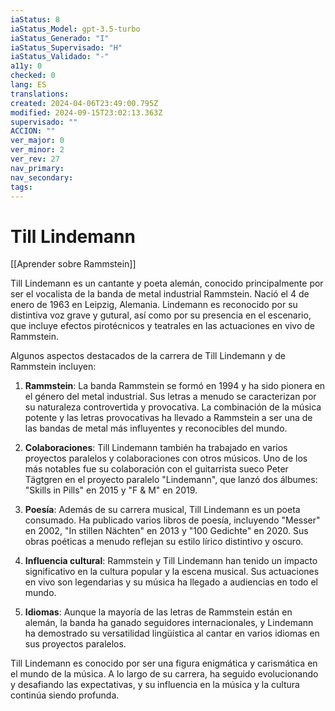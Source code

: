 ```yaml
---
iaStatus: 8
iaStatus_Model: gpt-3.5-turbo
iaStatus_Generado: "I"
iaStatus_Supervisado: "H"
iaStatus_Validado: "-"
a11y: 0
checked: 0
lang: ES
translations: 
created: 2024-04-06T23:49:00.795Z
modified: 2024-09-15T23:02:13.363Z
supervisado: ""
ACCION: ""
ver_major: 0
ver_minor: 2
ver_rev: 27
nav_primary: 
nav_secondary: 
tags:
---
```

# Till Lindemann

[[Aprender sobre Rammstein]]

Till Lindemann es un cantante y poeta alemán, conocido principalmente por ser el vocalista de la banda de metal industrial Rammstein. Nació el 4 de enero de 1963 en Leipzig, Alemania. Lindemann es reconocido por su distintiva voz grave y gutural, así como por su presencia en el escenario, que incluye efectos pirotécnicos y teatrales en las actuaciones en vivo de Rammstein.

Algunos aspectos destacados de la carrera de Till Lindemann y de Rammstein incluyen:

1. **Rammstein**: La banda Rammstein se formó en 1994 y ha sido pionera en el género del metal industrial. Sus letras a menudo se caracterizan por su naturaleza controvertida y provocativa. La combinación de la música potente y las letras provocativas ha llevado a Rammstein a ser una de las bandas de metal más influyentes y reconocibles del mundo.
    
2. **Colaboraciones**: Till Lindemann también ha trabajado en varios proyectos paralelos y colaboraciones con otros músicos. Uno de los más notables fue su colaboración con el guitarrista sueco Peter Tägtgren en el proyecto paralelo "Lindemann", que lanzó dos álbumes: "Skills in Pills" en 2015 y "F & M" en 2019.
    
3. **Poesía**: Además de su carrera musical, Till Lindemann es un poeta consumado. Ha publicado varios libros de poesía, incluyendo "Messer" en 2002, "In stillen Nächten" en 2013 y "100 Gedichte" en 2020. Sus obras poéticas a menudo reflejan su estilo lírico distintivo y oscuro.
    
4. **Influencia cultural**: Rammstein y Till Lindemann han tenido un impacto significativo en la cultura popular y la escena musical. Sus actuaciones en vivo son legendarias y su música ha llegado a audiencias en todo el mundo.
    
5. **Idiomas**: Aunque la mayoría de las letras de Rammstein están en alemán, la banda ha ganado seguidores internacionales, y Lindemann ha demostrado su versatilidad lingüística al cantar en varios idiomas en sus proyectos paralelos.
    

Till Lindemann es conocido por ser una figura enigmática y carismática en el mundo de la música. A lo largo de su carrera, ha seguido evolucionando y desafiando las expectativas, y su influencia en la música y la cultura continúa siendo profunda.